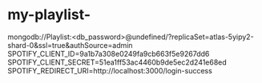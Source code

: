 # my-playlist-

mongodb://Playlist:<db_password>@undefined/?replicaSet=atlas-5yipy2-shard-0&ssl=true&authSource=admin
SPOTIFY_CLIENT_ID=9a1b7a308e0249fa9cb663f5e9267dd6
SPOTIFY_CLIENT_SECRET=51ea1ff53ac4460b9de5ec2d241e68ed
SPOTIFY_REDIRECT_URI=http://localhost:3000/login-success
